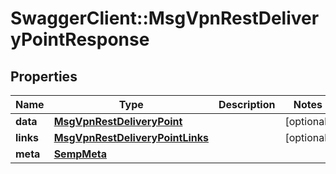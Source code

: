 # SwaggerClient::MsgVpnRestDeliveryPointResponse

## Properties
Name | Type | Description | Notes
------------ | ------------- | ------------- | -------------
**data** | [**MsgVpnRestDeliveryPoint**](MsgVpnRestDeliveryPoint.md) |  | [optional] 
**links** | [**MsgVpnRestDeliveryPointLinks**](MsgVpnRestDeliveryPointLinks.md) |  | [optional] 
**meta** | [**SempMeta**](SempMeta.md) |  | 


